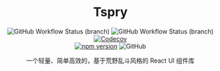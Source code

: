 <h1 align="center">Tspry</h1>

<p align="center">
    <img alt="GitHub Workflow Status (branch)" src="https://github.com/real-jacket/tspry/workflows/Build/badge.svg">
    <img alt="GitHub Workflow Status (branch)" src="https://github.com/real-jacket/tspry/workflows/Test/badge.svg">
    <a href="https://codecov.io/gh/real-jacket/tspry"><img alt="Codecov" src="https://img.shields.io/codecov/c/github/real-jacket/tspry"></a>
    <br>
    <a href="https://badge.fury.io/js/tspry"><img src="https://badge.fury.io/js/tspry.svg" alt="npm version"></a>
    <img alt="GitHub" src="https://img.shields.io/github/license/real-jacket/tspry?color=brightgreen">
</p>

<p align="center">一个轻量、简单高效的，基于荒野乱斗风格的 React UI 组件库</p>
